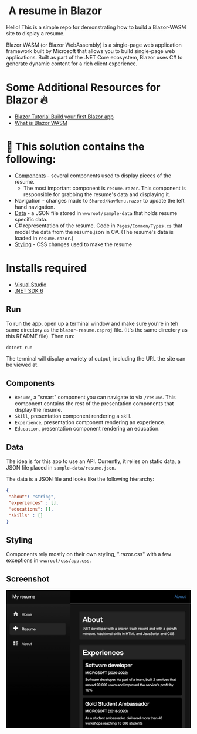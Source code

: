 #  A resume in Blazor

Hello! This is a simple repo for demonstrating how to build a Blazor-WASM site to display a resume.

Blazor WASM (or Blazor WebAssembly) is a single-page web application framework built by Microsoft that allows you to build single-page web applications. Built as part of the .NET Core ecosystem, Blazor uses C# to generate dynamic content for a rich client experience.

# Some Additional Resources for Blazor :fire:
- [Blazor Tutorial Build your first Blazor app](https://dotnet.microsoft.com/en-us/learn/aspnet/blazor-tutorial/intro?WT.mc_id=academic-78652-leestott)
- [What is Blazor WASM](https://preview.blazorise.com/blog/what-is-blazor-wasm)

# :open_file_folder: This solution contains the following:

- [Components](#components) - several components used to display pieces of the resume.
    - The most important component is `resume.razor`. This component is responsible for grabbing the resume's data and displaying it.
- Navigation - changes made to `Shared/NavMenu.razor` to update the left hand navigation.
- [Data](#data) - a JSON file stored in `wwwroot/sample-data` that holds resume specific data.
- C# representation of the resume. Code in `Pages/Common/Types.cs` that model the data from the resume.json in C#. (The resume's data is loaded in `resume.razor`.)
- [Styling](#styling) - CSS changes used to make the resume 

# Installs required
 * [Visual Studio](https://visualstudio.microsoft.com/?WT.mc_id=academic-78652-leestott)
 * [.NET SDK 6](https://dotnet.microsoft.com/download/dotnet/6.0?WT.mc_id=academic-78652-leestott)

## Run

To run the app, open up a terminal window and make sure you're in teh same directory as the `blazor-resume.csproj` file. (It's the same directory as this README file). Then run:

```console
dotnet run
```

The terminal will display a variety of output, including the URL the site can be viewed at.

## Components

- `Resume`, a "smart" component you can navigate to via `/resume`. This component contains the rest of the presentation components that display the resume.
- `Skill`, presentation component rendering a skill.
- `Experience`, presentation component rendering an experience.
- `Education`, presentation component rendering an education.

## Data

The idea is for this app to use an API. Currently, it relies on static data, a JSON file placed in `sample-data/resume.json`.

The data is a JSON file and looks like the following hierarchy:

```json
{
 "about": "string",
 "experiences" : [],
 "educations": [],
 "skills" : []
}
```

## Styling

Components rely mostly on their own styling, "<Component>.razor.css" with a few exceptions in `wwwroot/css/app.css`.

## Screenshot

![a screenshot of the resume website running](resume-demo.png)
